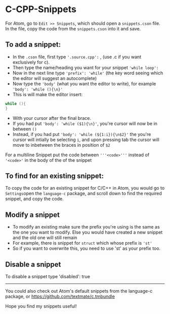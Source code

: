 # C-CPP-Snippets
For Atom, go to `Edit >> Snippets`, which should open a `snippets.cson` file.
In the file, copy the code from the `snippets.cson` into it and save.

## To add a snippet:
- In the `.cson` file, first type `'.source.cpp':` , (use .c if you want exclusively for c).
- Then type the name/heading you want for your snippet `'while loop':`
- Now in the next line type `'prefix': 'while'` (the key word seeing which the editor will suggest an autocomplete)
- Now type the `'body'` (what you want the editor to write), for example `'body': 'while (){\n}'`
- This is will make the editor insert:
```cpp
while (){
}
```
- With your cursor after the final brace.
- If you had put `'body': 'while ($1){\n}'`, you're cursor will now be in between `()`
- Instead, if you had put `'body': 'while (${1:i}){\n$2}'` the you're cursor will intially be selecting `i`, and upon pressing tab the cursor will move to inbetween the braces in position of `$2`


For a multiline Snippet put the code between `'''<code>'''` instead of `'<code>'` in the body of the of the snippet

## To find for an existing snippet:
To copy the code for an existing snippet for C/C++ in Atom, you would go to `Settings`open the `language-c` package, and scroll down to find the required snippet, and copy the code.

## Modify a snippet
-  To modify an existing make sure the prefix you're using is the same as the one you want to modify. Else you would have created a new snippet and the old one will still remain
- For example, there is snippet for `struct` which whose prefix is `'st'`
- So if you want to overwrite this, you need to use 'st' as your prefix too.

## Disable a snippet
To disable a snippet type 'disabled': true

---

You could also check out Atom's default snippets from the language-c package,
or https://github.com/textmate/c.tmbundle

Hope you find my snippets useful!

